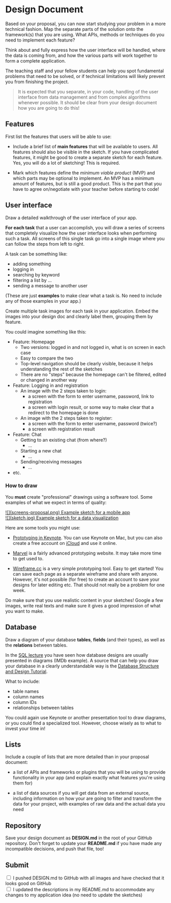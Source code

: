 # Design Document

Based on your proposal, you can now start studying your problem in a more
technical fashion. Map the separate parts of the solution onto the framework(s)
that you are using. What APIs, methods or techniques do you need to implement
each feature?

Think about and fully express how the user interface will be
handled, where the data is coming from, and how the various parts will work
together to form a complete application.

The teaching staff and your fellow students can help you spot fundamental
problems that need to be solved, or if technical limitations will likely
prevent you from finishing the project.

> It is expected that you separate, in your code, handling of the user interface from data management and from complex algorithms whenever possible. It should be clear from your design document how you are going to do this!


## Features

First list the features that users will be able to use:

- Include a brief list of **main features** that will be available to users. All features should also be visible in the sketch. If you have complicated features, it might be good to create a separate sketch for each feature. Yes, you will do a lot of sketching! This is required.

- Mark which features define the *minimum viable product* (MVP) and which parts may be optional to implement. An MVP has a minimum amount of features, but is still a good product. This is the part that you have to agree on/negotiate with your teacher before starting to code!


## User interface

Draw a detailed walkthrough of the user interface of your app.

**For each task** that a user can accomplish, you will draw a series of screens that completely visualize how the user interface looks when performing such a task. All screens of this single task go into a single image where you can follow the steps from left to right.

A task can be something like:

- adding something
- logging in
- searching by keyword
- filtering a list by ...
- sending a message to another user

(These are just **examples** to make clear what a task is. No need to include any of those examples in your app.)

Create multiple task images for each task in your application. Embed the images into your design doc and clearly label them, grouping them by feature.

You could imagine something like this:

- Feature: Homepage
    - Two versions: logged in and not logged in, what is on screen in each case
    - Easy to compare the two
    - Top-level navigation should be clearly visible, because it helps understanding the rest of the sketches
    - There are no "steps" because the homepage can't be filtered, edited or changed in another way
- Feature: Logging in and registration
    - An image with the 2 steps taken to login:
        - a screen with the form to enter username, password, link to registration
        - a screen with login result, or some way to make clear that a redirect to the homepage is done
    - An image with the 2 steps taken to register:
        - a screen with the form to enter username, password (twice?)
        - a screen with registration result
- Feature: Chat
    - Getting to an existing chat (from where?)
        - ...
    - Starting a new chat
        - ...
    - Sending/receiving messages
        - ...
- etc.


### How to draw

You **must** create "professional" drawings using a software tool. Some examples of what we expect in terms of quality:

<div class="row">
<div class="col-xs-6 col-md-3">
<a href="/course/milestones/20%20design/screens-proposal.png" class="thumbnail">
![](screens-proposal.png)
Example sketch for a mobile app
</a>
</div>
<div class="col-xs-6 col-md-3">
<a href="/course/milestones/20%20design/sketch.jpg" class="thumbnail">
![](sketch.jpg)
Example sketch for a data visualization
</a>
</div>
</div>

Here are some tools you might use:

- [Prototyping in Keynote](https://designcode.io/sketch-keynote). You can use Keynote on Mac, but you can also create a free account on [iCloud](https://www.icloud.com) and use it online.

- [Marvel](https://marvelapp.com) is a fairly advanced prototyping website. It may take more time to get used to.

- [Wireframe.cc](https://wireframe.cc) is a very simple prototyping tool. Easy to get started! You can save each page as a separate wireframe and share with anyone. However, it's not possible (for free) to create an account to save your designs for later editing etc. That should not really be a problem for one week.

Do make sure that you use realistic content in your sketches! Google a few images, write real texts and make sure it gives a good impression of what you want to make.


## Database

Draw a diagram of your database **tables**, **fields** (and their types), as well as the **relations** between tables.

In the [SQL lecture](https://platforms.mprog.nl/sql/lecture#imdb) you have seen how database designs are usually presented in diagrams (IMDb example). A source that can help you draw your database in a clearly understandable way is the [Database Structure and Design Tutorial](https://www.lucidchart.com/pages/database-diagram/database-design).

What to include:

- table names
- column names
- column IDs
- relationships between tables

You could again use Keynote or another presentation tool to draw diagrams, or you could find a specialized tool. However, choose wisely as to what to invest your time in!


## Lists

Include a couple of lists that are more detailed than in your proposal document:

- a list of APIs and frameworks or plugins that you will be using to provide
  functionality in your app (and explain exactly what features you're using them for)

- a list of data sources if you will get data from an external source, including information on how your are going to filter and transform the data for your project, with examples of raw data and the actual data you need


## Repository

Save your design document as **DESIGN.md** in the root of your GitHub
repository. Don't forget to update your **README.md** if you have made any
incompatible decisions, and push that file, too!


## Submit

<div class="form-check">
  <input required name="form[designdoc]" class="form-check-input" type="checkbox" value="yes" id="check1">
  <label class="form-check-label" for="check1">
    I pushed DESIGN.md to GitHub with all images and have checked that it looks good on GitHub
  </label>
</div>

<div class="form-check">
  <input required name="form[appointment]" class="form-check-input" type="checkbox" value="yes" id="check2">
  <label class="form-check-label" for="check2">
    I updated the descriptions in my README.md to accommodate any changes to my application idea (no need to update the sketches)
  </label>
</div>
